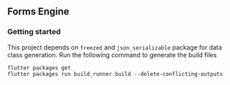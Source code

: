 ## Forms Engine

### Getting started

This project depends on `freezed` and `json_serializable` package for data class generation.
Run the following command to generate the build files

```shell
flutter packages get
flutter packages run build_runner build --delete-conflicting-outputs
```
